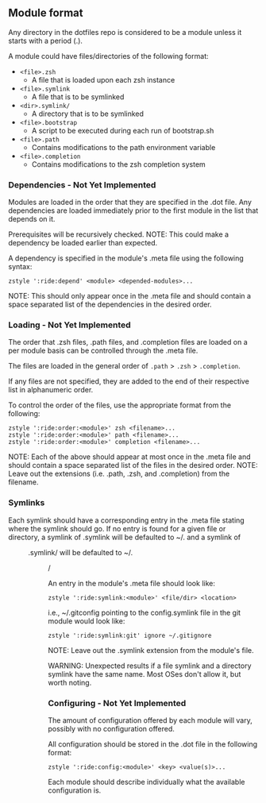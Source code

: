 
## Module format

Any directory in the dotfiles repo is considered to be a module unless it starts with a period (.).

A module could have files/directories of the following format:

- `<file>.zsh`
  - A file that is loaded upon each zsh instance
- `<file>.symlink`
  - A file that is to be symlinked
- `<dir>.symlink/`
  - A directory that is to be symlinked
- `<file>.bootstrap`
  - A script to be executed during each run of bootstrap.sh
- `<file>.path`
  - Contains modifications to the path environment variable
- `<file>.completion`
  - Contains modifications to the zsh completion system

### Dependencies - Not Yet Implemented

Modules are loaded in the order that they are specified in the .dot file. Any dependencies are loaded immediately prior to the first module in the list that depends on it.

Prerequisites will be recursively checked.
NOTE: This could make a dependency be loaded earlier than expected.

A dependency is specified in the module's .meta file using the following syntax:

```
zstyle ':ride:depend' <module> <depended-modules>...
```

NOTE: This should only appear once in the .meta file and should contain a space separated list of the dependencies in the desired order.

### Loading - Not Yet Implemented

The order that .zsh files, .path files, and .completion files are loaded on a per module basis can be controlled through the .meta file.

The files are loaded in the general order of `.path` > `.zsh` > `.completion`.

If any files are not specified, they are added to the end of their respective list in alphanumeric order.

To control the order of the files, use the appropriate format from the following:

```
zstyle ':ride:order:<module>' zsh <filename>...
zstyle ':ride:order:<module>' path <filename>...
zstyle ':ride:order:<module>' completion <filename>...
```

NOTE: Each of the above should appear at most once in the .meta file and should contain a space separated list of the files in the desired order.
NOTE: Leave out the extensions (i.e. .path, .zsh, and .completion) from the filename.

### Symlinks

Each symlink should have a corresponding entry in the .meta file stating where the symlink should go.
If no entry is found for a given file or directory, a symlink of <file>.symlink will be defaulted to ~/.<file> and a symlink of <dir>.symlink/ will be defaulted to ~/.<dir>/

An entry in the module's .meta file should look like:
```
zstyle ':ride:symlink:<module>' <file/dir> <location>
```

i.e., ~/.gitconfig pointing to the config.symlink file in the git module would look like:
```
zstyle ':ride:symlink:git' ignore ~/.gitignore
```

NOTE: Leave out the .symlink extension from the module's file.

WARNING: Unexpected results if a file symlink and a directory symlink have the same name. Most OSes don't allow it, but worth noting.

### Configuring - Not Yet Implemented

The amount of configuration offered by each module will vary, possibly with no configuration offered.

All configuration should be stored in the .dot file in the following format:

```
zstyle ':ride:config:<module>' <key> <value(s)>...
```

Each module should describe individually what the available configuration is.
